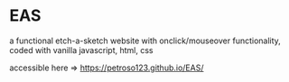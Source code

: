 # EAS

a functional etch-a-sketch website with onclick/mouseover functionality, coded with vanilla javascript, html, css

accessible here => https://petroso123.github.io/EAS/
